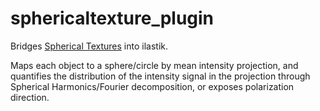 # sphericaltexture_plugin

Bridges [Spherical Textures](https://github.com/KoehlerLab/SphericalTexture) into ilastik. 

Maps each object to a sphere/circle by mean intensity projection, and quantifies the distribution of the intensity signal in the projection through Spherical Harmonics/Fourier decomposition, or exposes polarization direction.


